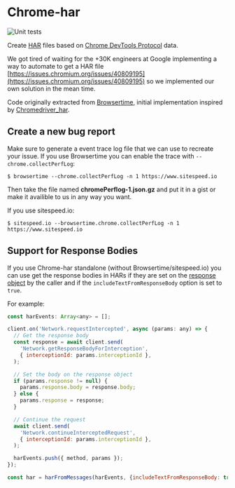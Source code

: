# Chrome-har

![Unit tests](https://github.com/sitespeedio/chrome-har/workflows/Unit%20tests/badge.svg)

Create [HAR](http://www.softwareishard.com/blog/har-12-spec/) files based on [Chrome DevTools Protocol](https://chromedevtools.github.io/devtools-protocol/) data.

We got tired of waiting for the +30K engineers at Google implementing a way to automate to get a HAR file [https://issues.chromium.org/issues/40809195](https://issues.chromium.org/issues/40809195) so we implemented our own solution in the mean time.


Code originally extracted from [Browsertime](https://github.com/sitespeedio/browsertime), initial implementation inspired by [Chromedriver_har](https://github.com/woodsaj/chromedriver_har).

## Create a new bug report
Make sure to generate a event trace log file that we can use to recreate your issue. If you use Browsertime you can enable the trace with `--chrome.collectPerfLog`:

```
$ browsertime --chrome.collectPerfLog -n 1 https://www.sitespeed.io
```

Then take the file named **chromePerflog-1.json.gz** and put it in a gist or make it availible to us in any way you want.


If you use sitespeed.io:
```
$ sitespeed.io --browsertime.chrome.collectPerfLog -n 1 https://www.sitespeed.io
```

## Support for Response Bodies

If you use Chrome-har standalone (without Browsertime/sitespeed.io) you can use get the response bodies in HARs if they are set on the [response object](https://chromedevtools.github.io/devtools-protocol/tot/Network#type-Response) by the caller and if the `includeTextFromResponseBody` option is set to `true`.

For example:

```javascript
const harEvents: Array<any> = [];

client.on('Network.requestIntercepted', async (params: any) => {
  // Get the response body
  const response = await client.send(
    'Network.getResponseBodyForInterception',
    { interceptionId: params.interceptionId },
  );

  // Set the body on the response object
  if (params.response != null) {
    params.response.body = response.body;
  } else {
    params.response = response;
  }

  // Continue the request
  await client.send(
    'Network.continueInterceptedRequest',
    { interceptionId: params.interceptionId },
  );

  harEvents.push({ method, params });
});

const har = harFromMessages(harEvents, {includeTextFromResponseBody: true});
```
